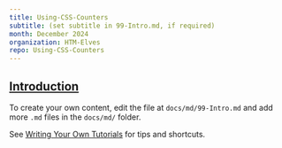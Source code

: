```yaml
---
title: Using-CSS-Counters
subtitle: (set subtitle in 99-Intro.md, if required)
month: December 2024
organization: HTM-Elves
repo: Using-CSS-Counters
---
```

<section
  id="intro"
  aria-labelledby="intro"
  data-item="Introduction"
>
  <h2><a href="#intro">Introduction</a></h2>

To create your own content, edit the file at `docs/md/99-Intro.md` and add more `.md` files in the `docs/md/` folder.

See [Writing Your Own Tutorials](https://htm-elves.github.io/Writing-Your-Own-Tutorials/) for tips and shortcuts.

</section>
